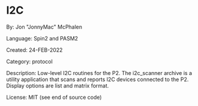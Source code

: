 # I2C

By: Jon "JonnyMac" McPhalen

Language: Spin2 and PASM2

Created: 24-FEB-2022

Category: protocol

Description:
Low-level I2C routines for the P2.  The i2c_scanner archive is a utility application that scans and reports I2C devices connected to the P2. Display options are list and matrix format. 

License: MIT (see end of source code)
